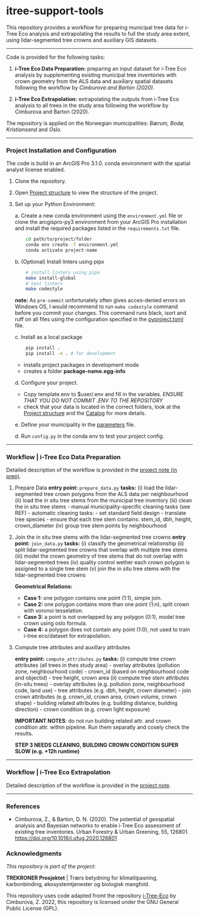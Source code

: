 itree-support-tools
==============================

This repository provides a workflow for preparing municipal tree data for i-Tree Eco analysis and extrapolating the results to full the study area extent, using lidar-segmented tree crowns and auxiliary GIS datasets.

------------

Code is provided for the following tasks:

1. **i-Tree Eco Data Preparation:** preparing an input dataset for i-Tree Eco analysis by supplementing existing municipal tree inventories with crown geometry from the ALS data and auxiliary spatial datasets following the workflow by *Cimburova and Barton (2020).*  

2. **i-Tree Eco Extrapolation:** extrapolating the outputs from i-Tree Eco analysis to all trees in the study area following the workflow by Cimburova and Barton (2020).    

The repository is applied on the Norwegian municipalities: *Bærum, Bodø, Kristiansand* and *Oslo.* 

------------




### Project Installation and Configuration

The code is build in an ArcGIS Pro 3.1.0. conda environment with the spatial analyst license enabled. 

1. Clone the repository.
3. Open [Project structure](docs/project_structure.md) to view the structure of the project.
4. Set up your Python Environment:
    
    a. Create a new conda environment using the `environment.yml` file or clone the arcgispro-py3 environment from your ArcGIS Pro installation and install the required packages listed in the `requirements.txt` file.
    ```bash
        cd path/to/project/folder
        conda env create -f environment.yml
        conda activate project-name
    ```

    b. (Optional) Install linters using pipx 
    ```bash
        # install linters using pipx
        make install-global
        # test linters
        make codestyle
    ```

    **note:** As `pre-commit` unfortunately often gives acces-denied errors on Windows OS, I would recommend to run `make codestyle` command before you commit your changes. This command runs black, isort and ruff on all files using the configuration specified in the [pyproject.toml](pyproject.toml) file.

    c. Install as a local package 
    ```bash
        pip install .
        pip install -e . # for development
    ```
    -  installs project packages in development mode
    - creates a folder **package-name.egg-info**

    d. Configure your project. 

    - Copy template.env to  $user/.env and fill in the variables. 
    *ENSURE THAT YOU DO NOT COMMIT .ENV TO THE REPOSITORY*
    - check that your data is located in the correct folders, look at the [Project structure](docs/project_structure.md) and the [Catalog](config/catalog.yaml) for more details. 
    
    e. Define your municipality in the [parameters](config/parameters.yaml) file.

    d. Run `config.py` in the conda env to test your project config.
-------

### Workflow | i-Tree Eco Data Preparation

Detailed description of the workflow is provided in the [project note (in prep)](docs/data_preparation.md).

1. Prepare Data
    **entry point:** `prepare_data.py`
    **tasks:**
        (i) load the lidar-segmented tree crown polygons from the ALS data per neighbourhood
        (ii) load the in situ tree stems from the municipal tree inventory
        (iii) clean the in situ tree stems
            - manual municipality-specific cleaning tasks (see REF) 
            - automatic cleaning tasks:
                - set standard field design
                - translate tree species
                - ensure that each tree stem contains: stem_id, dbh, height, crown_diameter 
        (iv) group tree stem points by neighbourhood
        
2. Join the in situ tree stems with the lidar-segmented tree crowns
    **entry point:** `join_data.py`
    **tasks:** 
        (i) classify the geometrical relationship
        (ii) split lidar-segmented tree crowns that overlap with multiple tree stems
        (iii) model the crown geometry of tree stems that do not overlap with lidar-segmented trees
        (iv) quality control wether each crown polygon is assigned to a single tree stem
        (v) join the in situ tree stems with the lidar-segmented tree crowns
        
    **Geometrical Relations:**
    - **Case 1:** one polygon contains one point (1:1), simple join.  
    - **Case 2:** one polygon contains more than one point (1:n), split crown with voronoi tesselation.
    - **Case 3:** a point is not overlapped by any polygon (0:1), model tree crown using oslo formula.
    - **Case 4:** a polygon does not contain any point (1:0), not used to train i-tree eco/dataset for extrapolation.

3. Compute tree attributes and auxillary attributes
    
    **entry point:** `compute_attributes.py`
    **tasks:** 
        (i) compute tree crown attributes (all trees in thes study area)
            - overlay attributes (pollution zone, neighbourhood code)
            - crown_id (based on neighbourhood code and objectid)
            - tree height, crown area 
        (ii) compute tree stem attributes (in-situ trees)
            - overlay attributes (e.g. pollution zone, neighbourhood code, land use) 
            - tree attributes (e.g. dbh, height, crown diameter)
            - join crown attributes (e.g. crown_id, crown area, crown volume, crown shape)
            - building related attributes (e.g. building distance, building direction)
            - crown condition (e.g. crown light exposure)
        
    **IMPORTANT NOTES**: do not run building related attr. and crown condition attr. within pipeline. Run them separatly and cosely check the results. 

    **STEP 3 NEEDS CLEANING, BUILDING CROWN CONDITION SUPER SLOW (e.g. +12h runtime)**
----------------
### Workflow | i-Tree Eco Extrapolation

Detailed description of the workflow is provided in the [project note](docs/extrapolation.md). 




----------------

### References 
- Cimburova, Z., & Barton, D. N. (2020). The potential of geospatial analysis and Bayesian networks to enable i-Tree Eco assessment of existing tree inventories. Urban Forestry & Urban Greening, 55, 126801. https://doi.org/10.1016/j.ufug.2020.126801


### Acknowledgments

*This repository is part of the project:*

**TREKRONER Prosjektet** | Trærs betydning for klimatilpasning, karbonbinding, økosystemtjenester og biologisk mangfold. 

This repository uses code adapted fromt the repository [i-Tree-Eco](https://github.com/zofie-cimburova/i-Tree-Eco) by Cimburova, Z. 2022, this repository is licensed under the GNU General Public License (GPL).